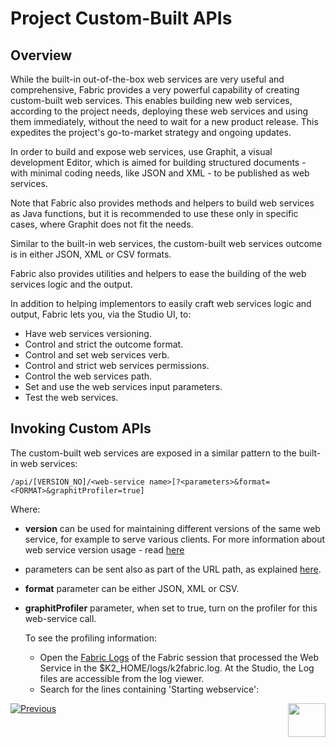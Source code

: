 # Project Custom-Built APIs

## Overview

While the built-in out-of-the-box web services are very useful and comprehensive, Fabric provides a very powerful capability of creating custom-built web services. This enables building new web services, according to the project needs, deploying these web services and using them immediately, without the need to wait for a new product release. This expedites the project's go-to-market strategy and ongoing updates.

In order to build and expose web services, use Graphit, a visual development Editor, which is aimed for building structured documents - with minimal coding needs, like JSON and XML - to be published as web services.

Note that Fabric also provides methods and helpers to build web services as Java functions, but it is recommended to use these only in specific cases, where Graphit does not fit the needs.

Similar to the built-in web services, the custom-built web services outcome is in either JSON, XML or CSV formats. 

Fabric also provides utilities and helpers to ease the building of the web services logic and the output. 

In addition to helping implementors to easily craft web services logic and output, Fabric lets you, via the Studio UI, to:

* Have web services versioning.
* Control and strict the outcome format.
* Control and set web services verb. 
* Control and strict web services permissions.
* Control the web services path.
* Set and use the web services input parameters.
* Test the web services. 



## Invoking Custom APIs

The custom-built web services are exposed in a similar pattern to the built-in web services:

`/api/[VERSION_NO]/<web-service name>[?<parameters>&format=<FORMAT>&graphitProfiler=true]`

Where:

* **version** can be used for maintaining different versions of the same web service, for example to serve various clients. For more information about web service version usage - read [here](09_custom_ws_properties.md)

* parameters can be sent also as part of the URL path, as explained [here](08_custom_ws_input_parameters.md).

* **format** parameter can be either JSON, XML or CSV.

* **graphitProfiler** parameter, when set to true, turn on the profiler for this web-service call. 

  To see the profiling information:

  * Open the [Fabric Logs](/articles/21_Fabric_troubleshooting/02_Fabric_troubleshooting_log_files.md#log-files) of the Fabric session that processed the Web Service in the $K2_HOME/logs/k2fabric.log. At the Studio, the Log files are accessible from the log viewer.
  * Search for the lines containing 'Starting webservice':





[![Previous](/articles/images/Previous.png)](/articles/15_web_services_and_graphit/04_built_in_fabric_ws.md)[<img align="right" width="60" height="54" src="/articles/images/Next.png">](/articles/15_web_services_and_graphit/06_custom_ws_create_graphit_ws.md)



